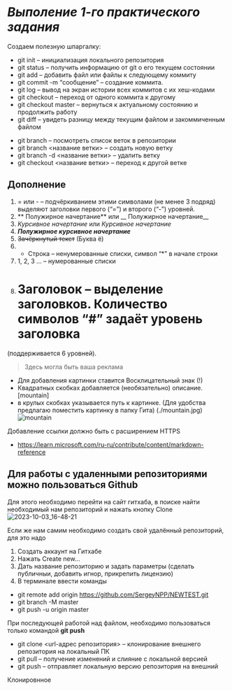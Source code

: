# *Выполение 1-го практического задания*

Создаем полезную шпаргалку:

* git init – инициализация локального репозитория
* git status – получить информацию от git о его текущем состоянии
* git add – добавить файл или файлы к следующему коммиту
* git commit -m “сообщение” – создание коммита.
* git log – вывод на экран истории всех коммитов с их хеш-кодами
* git checkout – переход от одного коммита к другому
* git checkout master – вернуться к актуальному состоянию и продолжить работу
* git diff – увидеть разницу между текущим файлом и закоммиченным файлом
+ git branch – посмотреть список веток в репозитории
+ git branch <название ветки> – создать новую ветку
+ git branch -d <название ветки> – удалить ветку
+ git checkout <название ветки> – переход к другой ветке
## Дополнение

1. = или - – подчёркиванием этими символами (не менее 3 подряд) выделяют заголовки первого
(“=”) и второго (“-”) уровней.
2. ** Полужирное начертание** или __ Полужирное начертание__
3. *Курсивное начертание* или _Курсивное начертание_
4. ***Полужирное курсивное начертание***
5. ~~Зачёркнутый текст~~ (Буква ё)
6. * Строка – ненумерованные списки, символ “*” в начале строки
7. 1, 2, 3 … – нумерованные списки
8. # Заголовок – выделение заголовков. Количество символов “#” задаёт уровень заголовка
(поддерживается 6 уровней).

> Здесь могла быть ваша реклама

* Для добавления картинки ставится Восклицательный знак (!)
* Квадратных скобках добавляется (необязательно) описание.  [mountain]
* в крулых скобках указывается путь к картинке. (Для удобства предлагаю поместить картинку в папку Гита)
(./mountain.jpg)
![mountain](./mountain.jpg)

Добавление ссылки должно быть с расширением HTTPS

* https://learn.microsoft.com/ru-ru/contribute/content/markdown-reference

## Для работы с удаленными репозиториями можно пользоваться Github

Для этого необходимо перейти на сайт гитхаба, в поиске найти необходимый нам репозиторий и нажать кнопку Clone
 ![2023-10-03_16-48-21](./2023-10-03_16-48-21.jpg)

 Если же нам самим необходимо создать свой удалённый репозиторий, для это надо
 1. Создать аккаунт на Гитхабе
 2. Нажать Create new...
 3. Дать название репозиторию и задать параметры (сделать публичныи, добавить игнор, прикрепить лицензию)
 4. В терминале ввести команды 
 * git remote add origin https://github.com/SergeyNPP/NEWTEST.git
 * git branch -M master
 * git push -u origin master

При последующей работой над файлом, необходимо пользоваться только командой **git push**

* git clone <url-адрес репозитория> – клонирование внешнего репозитория на
локальный ПК
* git pull – получение изменений и слияние с локальной версией
* git push – отправляет локальную версию репозитория на внешний


Клонировнное